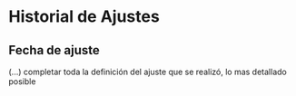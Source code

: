 # Historial de Ajustes
## Fecha de ajuste
(...) completar toda la definición del ajuste que se realizó, lo mas detallado posible
